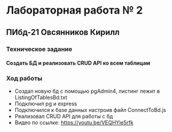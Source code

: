# Лабораторная работа № 2
## ПИбд-21 Овсянников Кирилл
### Техническое задание 
#### Создать БД и реализовать CRUD API ко всем таблицам

### Ход работы
* Создал новую бд с помощью pgAdmin4, листинг лежит в ListingOfTablesBd.txt
* Подключил pg и express
* Подключился к базе данных настроив файл ConnectToBd.js
* Реализовал CRUD API для работы с бд 
* Видео по ссылке: https://youtu.be/VEQHYie5rfk
